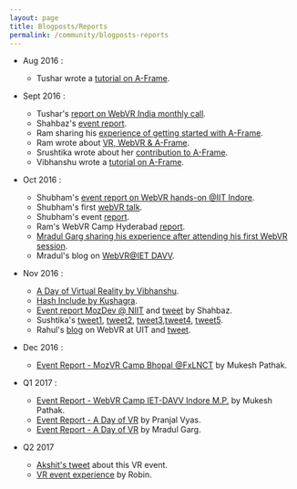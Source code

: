 ```yaml
---
layout: page
title: Blogposts/Reports
permalink: /community/blogposts-reports
---
```


* Aug 2016 :
  * Tushar wrote a [tutorial on A-Frame](https://curiousbrickinthewall.wordpress.com/2016/08/18/a-frame-vr-on-web-made-super-easy/).
* Sept 2016 :
  * Tushar's [report on WebVR India monthly call](https://curiousbrickinthewall.wordpress.com/2016/09/07/grow-webvr-india-monthly-call-september/).
  * Shahbaz's [event report](https://alamshahbaz.wordpress.com/2016/09/18/mozunicorns-virtual-day/).
  * Ram sharing his [experience of getting started with A-Frame](https://gurumukhi.wordpress.com/2016/09/21/a-frame-experience/).
  * Ram wrote about [VR, WebVR & A-Frame](https://gurumukhi.wordpress.com/2016/09/21/a-frame-for-vr-development-on-web/).
  * Srushtika wrote about her [contribution to A-Frame](http://la-mia-squadra.blogspot.in/2016/09/a-month-of-frame.html).
  * Vibhanshu wrote a [tutorial on A-Frame](https://vibhanshuchaudhary.wordpress.com/2016/10/01/road-to-webvr-using-mozvr-a-frame/).
* Oct 2016 :
  * Shubham's [event report on WebVR hands-on @IIT Indore](https://shubhamgeete.wordpress.com/2016/09/26/webvr-hands-on-iit-indore/).
  * Shubham's first [webVR talk](https://shubhamgeete.wordpress.com/2016/09/25/first-webvr-talk-connected-device-indore/). 
  * Shubham's event [report](https://shubhamgeete.wordpress.com/2016/10/10/webvr-and-introduction-to-mozilla-invento2k16/).
  * Ram's WebVR Camp Hyderabad [report](https://gurumukhi.wordpress.com/2016/10/20/vr-camp-event/).
  * [Mradul Garg sharing his experience after attending his first WebVR session](https://mradulgargblog.wordpress.com/2016/10/12/first-blog-post/).
  * Mradul's blog on [WebVR@IET DAVV](https://mradulgargblog.wordpress.com/2016/10/17/introduction-to-webvriet-davv/).
* Nov 2016 :
  * [A Day of Virtual Reality by Vibhanshu](https://vibhanshuchaudhary.wordpress.com/2016/11/10/a-day-of-virtual-reality/).
  * [Hash Include by Kushagra](https://blogcoherent.wordpress.com/2016/11/12/include/).
  * [Event report MozDev @ NIIT](https://alamshahbaz.wordpress.com/2016/11/14/mozdev-niit/) and [tweet](https://twitter.com/mdsbzalam/status/797426391738413057) by Shahbaz.
  * Sushtika's [tweet1](https://twitter.com/Srushtika/status/789890602678628352), [tweet2](https://twitter.com/Srushtika/status/789723775453437952), [tweet3](https://twitter.com/Srushtika/status/787398391827468288),[tweet4](https://twitter.com/mozTechSpeakers/status/787310611139026945), [tweet5](https://twitter.com/mozTechSpeakers/status/787359004150292480).
  * Rahul's [blog](https://rahuldecoded.wordpress.com/2016/12/06/mozactivate-tour-1-university-institute-of-technology-burdwan/) on WebVR at UIT and [tweet](https://twitter.com/birajkarmakar/status/802416382214164480).
* Dec 2016 :
  * [Event Report - MozVR Camp Bhopal @FxLNCT](https://mikebhopal.wordpress.com/2016/11/23/mozvr-camp-bhopal-fxlnct/) by Mukesh Pathak.
* Q1 2017 :
  * [Event Report - WebVR Camp IET-DAVV Indore M.P.](https://mikebhopal.wordpress.com/2017/01/23/mozvr-camp-iet-davv-indore/) by Mukesh Pathak.
  * [Event Report - A Day of VR](https://pranjalvyas.wordpress.com/2017/01/21/a-day-of-virtual-reality/) by Pranjal Vyas.
  * [Event Report - A Day of VR](https://mradulgargblog.wordpress.com/2017/01/29/webvr-hands-oniet-davv/) by Mradul Garg.

* Q2 2017
  * [Akshit's tweet](https://twitter.com/Akshit_13/status/857185232864325636) about this VR event.
  * [VR event experience](http://robinmozilla.blogspot.in/2017/03/v-behaviorurldefaultvmlo.html?m=1) by Robin.
